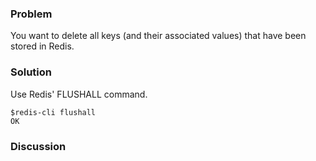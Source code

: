 ### Problem

You want to delete all keys (and their associated values) that have been stored in Redis.

### Solution

Use Redis' FLUSHALL command. 

	$redis-cli flushall
	OK

### Discussion


